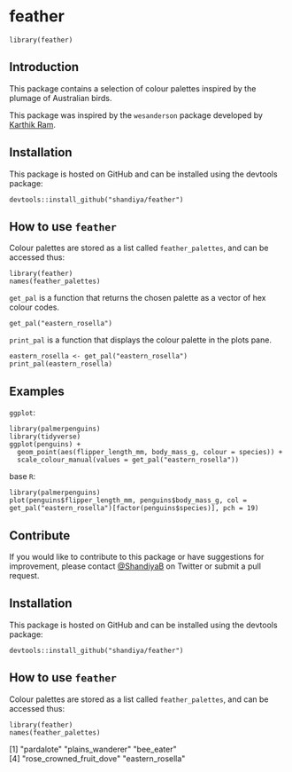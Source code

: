 # feather

```{r, include=FALSE}
library(feather)
```

## Introduction

This package contains a selection of colour palettes inspired by the plumage of Australian birds.

This package was inspired by the `wesanderson` package developed by [Karthik Ram](https://github.com/karthik/wesanderson).

## Installation

This package is hosted on GitHub and can be installed using the devtools package:

```{r}
devtools::install_github("shandiya/feather")
```


## How to use `feather`

Colour palettes are stored as a list called `feather_palettes`, and can be accessed thus:

```{r}
library(feather)
names(feather_palettes)
```

`get_pal` is a function that returns the chosen palette as a vector of hex colour codes.

```{r}
get_pal("eastern_rosella")
```

`print_pal` is a function that displays the colour palette in the plots pane.

```{r}
eastern_rosella <- get_pal("eastern_rosella")
print_pal(eastern_rosella)
```

## Examples

`ggplot`:

```{r}
library(palmerpenguins)
library(tidyverse)
ggplot(penguins) +
  geom_point(aes(flipper_length_mm, body_mass_g, colour = species)) +
  scale_colour_manual(values = get_pal("eastern_rosella"))
```

base `R`:

```{r}
library(palmerpenguins)
plot(penguins$flipper_length_mm, penguins$body_mass_g, col = get_pal("eastern_rosella")[factor(penguins$species)], pch = 19)
```


## Contribute

If you would like to contribute to this package or have suggestions for improvement, please contact [@ShandiyaB](https://twitter.com/ShandiyaB) on Twitter or submit a pull request.
## Installation

This package is hosted on GitHub and can be installed using the devtools package:

```{r}
devtools::install_github("shandiya/feather")
```

## How to use `feather`

Colour palettes are stored as a list called `feather_palettes`, and can be accessed thus:

```{r}
library(feather)
names(feather_palettes)
```
[1] "pardalote"               "plains_wanderer"         "bee_eater"              
[4] "rose_crowned_fruit_dove" "eastern_rosella"   
